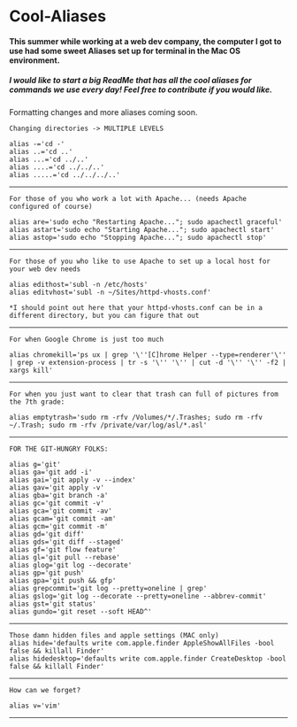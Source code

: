 # Cool-Aliases
#### This summer while working at a web dev company, the computer I got to use had some sweet Aliases set up for terminal in the Mac OS environment.
##### I would like to start a big ReadMe that has all the cool aliases for commands we use every day! Feel free to contribute if you would like.

Formatting changes and more aliases coming soon. 

```
Changing directories -> MULTIPLE LEVELS

alias -='cd -'
alias ..='cd ..'
alias ...='cd ../..'
alias ....='cd ../../..'
alias .....='cd ../../../..'
```
--------------------------------------------------------------------------------------
```
For those of you who work a lot with Apache... (needs Apache configured of course)

alias are='sudo echo "Restarting Apache..."; sudo apachectl graceful'
alias astart='sudo echo "Starting Apache..."; sudo apachectl start'
alias astop='sudo echo "Stopping Apache..."; sudo apachectl stop'
```
--------------------------------------------------------------------------------------
```
For those of you who like to use Apache to set up a local host for your web dev needs

alias edithost='subl -n /etc/hosts'
alias editvhost='subl -n ~/Sites/httpd-vhosts.conf'

*I should point out here that your httpd-vhosts.conf can be in a different directory, but you can figure that out
```
--------------------------------------------------------------------------------------
```
For when Google Chrome is just too much 

alias chromekill='ps ux | grep '\''[C]hrome Helper --type=renderer'\'' | grep -v extension-process | tr -s '\'' '\'' | cut -d '\'' '\'' -f2 | xargs kill'
```
--------------------------------------------------------------------------------------
```
For when you just want to clear that trash can full of pictures from the 7th grade: 

alias emptytrash='sudo rm -rfv /Volumes/*/.Trashes; sudo rm -rfv ~/.Trash; sudo rm -rfv /private/var/log/asl/*.asl'
```
--------------------------------------------------------------------------------------
```
FOR THE GIT-HUNGRY FOLKS:

alias g='git'
alias ga='git add -i'
alias gai='git apply -v --index'
alias gav='git apply -v'
alias gba='git branch -a'
alias gc='git commit -v'
alias gca='git commit -av'
alias gcam='git commit -am'
alias gcm='git commit -m'
alias gd='git diff'
alias gds='git diff --staged'
alias gf='git flow feature'
alias gl='git pull --rebase'
alias glog='git log --decorate'
alias gp='git push'
alias gpa='git push && gfp'
alias grepcommit='git log --pretty=oneline | grep'
alias gslog='git log --decorate --pretty=oneline --abbrev-commit'
alias gst='git status'
alias gundo='git reset --soft HEAD^'
```
--------------------------------------------------------------------------------------
```
Those damn hidden files and apple settings (MAC only)
alias hide='defaults write com.apple.finder AppleShowAllFiles -bool false && killall Finder'
alias hidedesktop='defaults write com.apple.finder CreateDesktop -bool false && killall Finder'
```
--------------------------------------------------------------------------------------
```
How can we forget?

alias v='vim'
```
--------------------------------------------------------------------------------------

